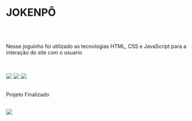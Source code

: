 <h1>JOKENPÔ</h1>
<br>
<br>
<p>Nesse joguinho foi utilizado as tecnologias HTML, CSS e JavaScript para a interação do site com o usuario</p>
<br>
<br>
<img src="https://img.shields.io/badge/HTML-239120?style=for-the-badge&logo=html5&logoColor=white"/>
<img src="https://img.shields.io/badge/CSS-239120?&style=for-the-badge&logo=css3&logoColor=white"/>
<img src="https://img.shields.io/badge/JavaScript-F7DF1E?style=for-the-badge&logo=javascript&logoColor=black"/>
<br>
<br>
<p>Projeto Finalizado </p>
<br>
<img src="https://github.com/user-attachments/assets/5e08ffb8-c3a8-420e-85ed-198ad4005350"/>



